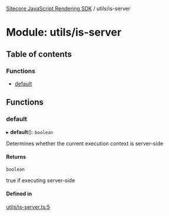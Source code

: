 [Sitecore JavaScript Rendering SDK](../README.md) / utils/is-server

# Module: utils/is-server

## Table of contents

### Functions

- [default](utils_is_server.md#default)

## Functions

### default

▸ **default**(): `boolean`

Determines whether the current execution context is server-side

#### Returns

`boolean`

true if executing server-side

#### Defined in

[utils/is-server.ts:5](https://github.com/Sitecore/jss/blob/c1078945/packages/sitecore-jss/src/utils/is-server.ts#L5)
